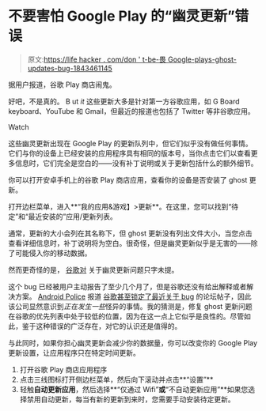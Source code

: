 # 不要害怕 Google Play 的“幽灵更新”错误

> 原文:[https://life hacker . com/don ' t-be-畏 Google-plays-ghost-updates-bug-1843461145](https://lifehacker.com/dont-be-afraid-of-google-plays-ghost-updates-bug-1843461145)

据用户报道，谷歌 Play 商店闹鬼。

好吧，不是真的。 B ut *it* 这些更新大多是针对第一方谷歌应用，如 G Board keyboard、YouTube 和 Gmail，但最近的报道也包括了 Twitter 等非谷歌应用。

Watch

这些幽灵更新出现在 Google Play 的更新队列中，但它们似乎没有做任何事情。它们与你的设备上已经安装的应用程序具有相同的版本号，当你点击它们以查看更多信息时，它们完全是空白的——没有补丁说明或关于更新包括什么的额外细节。

你可以打开安卓手机上的谷歌 Play 商店应用，查看你的设备是否安装了 ghost 更新。

打开边栏菜单，进入**“我的应用&游戏】>更新**。在这里，您可以找到“待定”和“最近安装的”应用/更新列表。

通常，更新的大小会列在其名称下，但 ghost 更新没有列出文件大小，当您点击查看详细信息时，补丁说明将为空白。很奇怪，但是幽灵更新似乎是无害的——除了可能侵入你的移动数据。

然而更奇怪的是， [谷歌对](https://9to5google.com/2020/04/26/google-play-repeat-updates/) 关于幽灵更新问题只字未提。

这个 bug 已经被用户主动报告了至少几个月了，但是谷歌还没有给出解释或者解决方案。 [Android Police](https://www.androidpolice.com/2020/05/13/google-play-store-showing-mysterious-empty-app-updates/) 报道 [谷歌甚至锁定了最近关于 bug](https://support.google.com/pixelphone/thread/38847162?hl=en) 的论坛帖子，因此该公司显然意识到*正在发生一些*怪异的事情。我的猜测是，修复 ghost 更新问题在谷歌的优先列表中处于较低的位置，因为在这一点上它似乎是良性的。尽管如此，鉴于这种错误的广泛存在，对它的认识还是值得的。

与此同时，如果你担心幽灵更新[](https://youtu.be/l_hNgGVDfNs?t=17)会减少你的数据量，你可以改变你的 Google Play 更新设置，让应用程序只在特定时间更新。

1.  打开谷歌 Play 商店应用程序
2.  点击三线图标打开侧边栏菜单，然后向下滚动并点击**“设置”**
3.  轻触**自动更新应用**，然后选择**“仅通过 Wifi”**或**“不自动更新应用”**如果您选择禁用自动更新，每当有新的更新到来时，您需要手动安装待定更新。